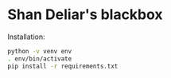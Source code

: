 # Shan Deliar's blackbox

Installation:

```bash
python -v venv env
. env/bin/activate
pip install -r requirements.txt
```
